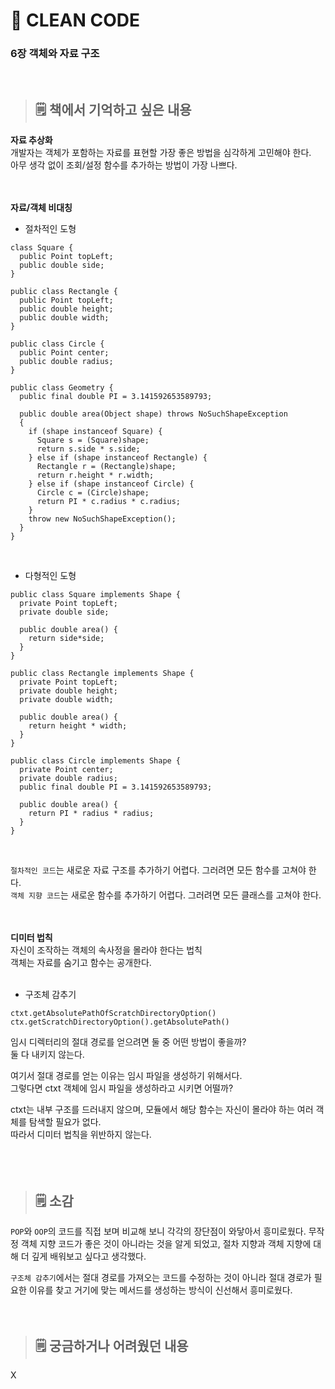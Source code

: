 # **📖 CLEAN CODE**
### **6장 객체와 자료 구조**
<br>

> ## 🗒️ 책에서 기억하고 싶은 내용  
**자료 추상화**   
개발자는 객체가 포함하는 자료를 표현할 가장 좋은 방법을 심각하게 고민해야 한다.   
아무 생각 없이 조회/설정 함수를 추가하는 방법이 가장 나쁘다.
<br><br><br>

**자료/객체 비대칭**
- 절차적인 도형
```
class Square {
  public Point topLeft;
  public double side;
}

public class Rectangle {
  public Point topLeft;
  public double height;
  public double width;
}

public class Circle {
  public Point center;
  public double radius;
}

public class Geometry {
  public final double PI = 3.141592653589793;

  public double area(Object shape) throws NoSuchShapeException
  {
    if (shape instanceof Square) {
      Square s = (Square)shape;
      return s.side * s.side;
    } else if (shape instanceof Rectangle) {
      Rectangle r = (Rectangle)shape;
      return r.height * r.width;
    } else if (shape instanceof Circle) {
      Circle c = (Circle)shape;
      return PI * c.radius * c.radius;
    }
    throw new NoSuchShapeException();
  }
}
```

<br>

- 다형적인 도형
```
public class Square implements Shape {
  private Point topLeft;
  private double side;

  public double area() {
    return side*side;
  }
}

public class Rectangle implements Shape {
  private Point topLeft;
  private double height;
  private double width;

  public double area() {
    return height * width;
  }
}

public class Circle implements Shape {
  private Point center;
  private double radius;
  public final double PI = 3.141592653589793;

  public double area() {
    return PI * radius * radius;
  }
}
```
<br>

`절차적인 코드`는 새로운 자료 구조를 추가하기 어렵다. 그러려면 모든 함수를 고쳐야 한다.   
`객체 지향 코드`는 새로운 함수를 추가하기 어렵다. 그러려면 모든 클래스를 고쳐야 한다.
<br><br><br>

**디미터 법칙**   
자신이 조작하는 객체의 속사정을 몰라야 한다는 법칙   
객체는 자료를 숨기고 함수는 공개한다.
<br><br>

- 구조체 감추기

`ctxt.getAbsolutePathOfScratchDirectoryOption()`   
`ctx.getScratchDirectoryOption().getAbsolutePath()`

임시 디렉터리의 절대 경로를 얻으려면 둘 중 어떤 방법이 좋을까?   
둘 다 내키지 않는다.


여기서 절대 경로를 얻는 이유는 임시 파일을 생성하기 위해서다.   
그렇다면 ctxt 객체에 임시 파일을 생성하라고 시키면 어떨까?

ctxt는 내부 구조를 드러내지 않으며, 모듈에서 해당 함수는 자신이 몰라야 하는 여러 객체를 탐색할 필요가 없다.   
따라서 디미터 법칙을 위반하지 않는다.
<br><br><br><br>

> ## 🗒️ 소감
`POP`와 `OOP`의 코드를 직접 보며 비교해 보니 각각의 장단점이 와닿아서 흥미로웠다.
무작정 객체 지향 코드가 좋은 것이 아니라는 것을 알게 되었고, 절차 지향과 객체 지향에 대해 더 깊게 배워보고 싶다고 생각했다.   


`구조체 감추기`에서는
절대 경로를 가져오는 코드를 수정하는 것이 아니라 절대 경로가 필요한 이유를 찾고 거기에 맞는 메서드를 생성하는 방식이 신선해서 흥미로웠다.
<br><br><br>

> ## 🗒️ 궁금하거나 어려웠던 내용
X
